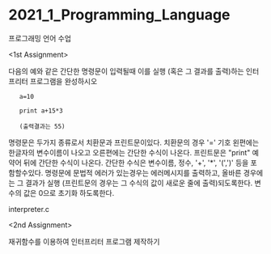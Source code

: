 # 2021_1_Programming_Language
프로그래밍 언어 수업

<1st Assignment>

다음의 예와 같은 간단한 명령문이 입력될때 이를 실행 (혹은 그 결과를 출력)하는 인터프리터 프로그램을 완성하시오

       a=10

       print a+15*3

       (출력결과는 55)

명령문은  두가지 종류로서 치환문과 프린트문이있다. 치환문의 경우 '=' 기호 왼편에는 한글자의 변수이름이 나오고 오른편에는 간단한 수식이 나온다. 프린트문은 "print" 예약어 뒤에 간단한 수식이 나온다. 간단한 수식은 변수이름, 정수, '+', '*', '(',')' 등을 포함할수있다. 명령문에 문법적 에러가 있는경우는 에러메시지를 출력하고, 올바른 경우에는 그 결과가 실행 (프린트문의 경우는 그 수식의 값이 새로운 줄에 출력)되도록한다. 변수의 값은 0으로 초기화 하도록한다.

interpreter.c

<2nd Assignment>

재귀함수를 이용하여 인터프리터 프로그램 제작하기

